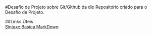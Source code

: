 #Desafio de Projeto sobre Git/Github da dio
Repositório criado para o Desafio de Projeto.


##Links Úteis
<br>
[Sintaxe Basica MarkDown](https://www.markdownguide.org/basic-syntax/)
